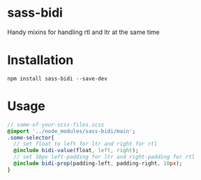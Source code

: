 # sass-bidi
Handy mixins for handling rtl and ltr at the same time

# Installation
```
npm install sass-bidi --save-dev
```
# Usage
```sass
// some-of-your-scss-files.scss
@import '../node_modules/sass-bidi/main';
.some-selector{
  // set float to left for ltr and right for rtl
  @include bidi-value(float, left, right);
  // set 10px left-padding for ltr and right-padding for rtl
  @include bidi-prop(padding-left, padding-right, 10px);
}
```